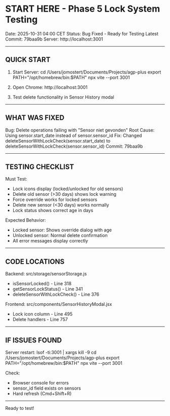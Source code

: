 # START HERE - Phase 5 Lock System Testing

Date: 2025-10-31 04:00 CET
Status: Bug Fixed - Ready for Testing
Latest Commit: 79baa9b
Server: http://localhost:3001

---

## QUICK START

1. Start Server:
   cd /Users/jomostert/Documents/Projects/agp-plus
   export PATH="/opt/homebrew/bin:$PATH"
   npx vite --port 3001

2. Open Chrome: http://localhost:3001

3. Test delete functionality in Sensor History modal

---

## WHAT WAS FIXED

Bug: Delete operations failing with "Sensor niet gevonden"
Root Cause: Using sensor.start_date instead of sensor.sensor_id
Fix: Changed deleteSensorWithLockCheck(sensor.start_date) to deleteSensorWithLockCheck(sensor.sensor_id)
Commit: 79baa9b

---

## TESTING CHECKLIST

Must Test:
- Lock icons display (locked/unlocked for old sensors)
- Delete old sensor (>30 days) shows lock warning
- Force override works for locked sensors
- Delete new sensor (<30 days) works normally
- Lock status shows correct age in days

Expected Behavior:
- Locked sensor: Shows override dialog with age
- Unlocked sensor: Normal delete confirmation
- All error messages display correctly

---

## CODE LOCATIONS

Backend: src/storage/sensorStorage.js
- isSensorLocked() - Line 318
- getSensorLockStatus() - Line 341
- deleteSensorWithLockCheck() - Line 376

Frontend: src/components/SensorHistoryModal.jsx
- Lock icon column - Line 495
- Delete handlers - Line 757

---

## IF ISSUES FOUND

Server restart:
  lsof -ti:3001 | xargs kill -9
  cd /Users/jomostert/Documents/Projects/agp-plus
  export PATH="/opt/homebrew/bin:$PATH"
  npx vite --port 3001

Check:
- Browser console for errors
- sensor_id field exists on sensors
- Hard refresh (Cmd+Shift+R)

---

Ready to test!
